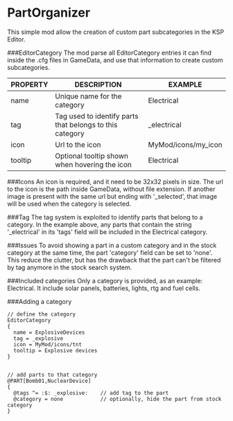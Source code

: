 # PartOrganizer
This simple mod allow the creation of custom part subcategories in the KSP Editor.

###EditorCategory
The mod parse all EditorCategory entries it can find inside the .cfg files in GameData, and use that information to create custom subcategories.

| PROPERTY      | DESCRIPTION                                                | EXAMPLE
| ------------- |------------------------------------------------------------|---
| name          | Unique name for the category                               | Electrical
| tag           | Tag used to identify parts that belongs to this category   | _electrical
| icon          | Url to the icon                                            | MyMod/icons/my_icon
| tooltip       | Optional tooltip shown when hovering the icon              | Electrical

###Icons
An icon is required, and it need to be 32x32 pixels in size. The url to the icon is the path inside GameData, without file extension. If another image is present with the same url but ending with '_selected', that image will be used when the category is selected.

###Tag
The tag system is exploited to identify parts that belong to a category. In the example above, any parts that contain the string '_electrical' in its 'tags' field will be included in the Electrical category.

###Issues
To avoid showing a part in a custom category and in the stock category at the same time, the part 'category' field can be set to 'none'. This reduce the clutter, but has the drawback that the part can't be filtered by tag anymore in the stock search system.

###Included categories
Only a category is provided, as an example: Electrical. It include solar panels, batteries, lights, rtg and fuel cells.

###Adding a category
```
// define the category
EditorCategory
{
  name = ExplosiveDevices
  tag = _explosive
  icon = MyMod/icons/tnt
  tooltip = Explosive devices
}


// add parts to that category
@PART[Bomb01,NuclearDevice]
{
  @tags ^= :$: _explosive:    // add tag to the part
  @category = none            // optionally, hide the part from stock category  
}
```
